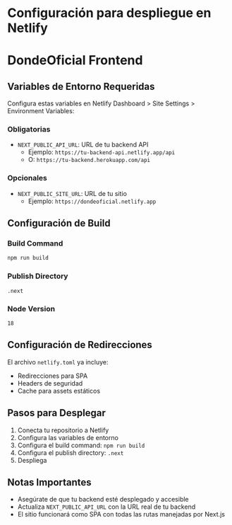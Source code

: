 # Configuración para despliegue en Netlify
# DondeOficial Frontend

## Variables de Entorno Requeridas

Configura estas variables en Netlify Dashboard > Site Settings > Environment Variables:

### Obligatorias
- `NEXT_PUBLIC_API_URL`: URL de tu backend API
  - Ejemplo: `https://tu-backend-api.netlify.app/api`
  - O: `https://tu-backend.herokuapp.com/api`

### Opcionales
- `NEXT_PUBLIC_SITE_URL`: URL de tu sitio
  - Ejemplo: `https://dondeoficial.netlify.app`

## Configuración de Build

### Build Command
```bash
npm run build
```

### Publish Directory
```
.next
```

### Node Version
```
18
```

## Configuración de Redirecciones

El archivo `netlify.toml` ya incluye:
- Redirecciones para SPA
- Headers de seguridad
- Cache para assets estáticos

## Pasos para Desplegar

1. Conecta tu repositorio a Netlify
2. Configura las variables de entorno
3. Configura el build command: `npm run build`
4. Configura el publish directory: `.next`
5. Despliega

## Notas Importantes

- Asegúrate de que tu backend esté desplegado y accesible
- Actualiza `NEXT_PUBLIC_API_URL` con la URL real de tu backend
- El sitio funcionará como SPA con todas las rutas manejadas por Next.js
